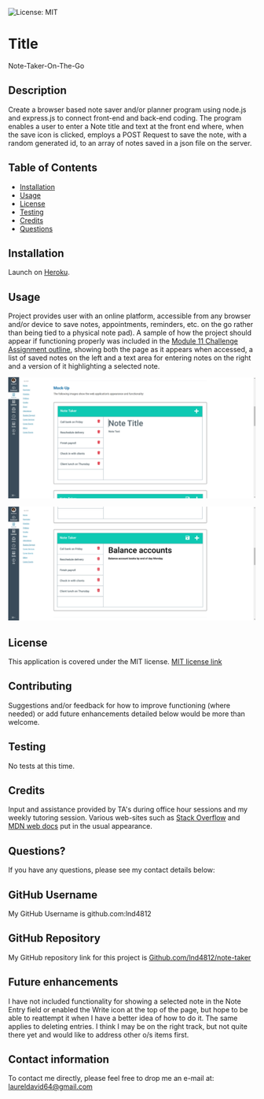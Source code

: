 

![License: MIT](https://img.shields.io/badge/License-MIT-yellow.svg)

# Title

Note-Taker-On-The-Go

## Description

Create a browser based note saver and/or planner program using node.js and express.js to connect front-end and back-end coding.  The program enables a user to enter a Note title and text at the front end where, when the save icon is clicked, employs a POST Request to save the note, with a random generated id, to an array of notes saved in a json file on the server.

## Table of Contents

* [Installation](#installation)
* [Usage](#usage)
* [License](#license)
* [Testing](#testing)
* [Credits](#credits)
* [Questions](#questions)

## Installation

Launch on [Heroku](https://note-taker-at-work.herokuapp.com/).

## Usage

Project provides user with an online platform, accessible from any browser and/or device to save notes, appointments, reminders, etc. on the go rather than being tied to a physical note pad). A sample of how the project should appear if functioning properly was included in the [Module 11 Challenge Assignment outline](https://courses.bootcampspot.com/courses/1181/assignments/23354?module_item_id=463836), showing both the page as it appears when accessed, a list of saved notes on the left and a text area for entering notes on the right and a version of it highlighting a selected note.

![page on opening](public/assets/images/module-11-assignment-mock-up.png)

![selected note](public/assets/images/module-11-mock-up-pg-2.png)

## License

This application is covered under the MIT license.  [MIT license link](https://choosealicense.com/licenses/mit/)

## Contributing

Suggestions and/or feedback for how to improve functioning (where needed) or add future enhancements detailed below would be more than welcome.

## Testing

No tests at this time.

## Credits

Input and assistance provided by TA's during office hour sessions and my weekly tutoring session. Various web-sites such as [Stack Overflow](https://stackoverflow.com) and [MDN web docs](https://developer.mozilla.org) put in the usual appearance.

## Questions?

If you have any questions, please see my contact details below:

## GitHub Username

My GitHub Username is github.com:lnd4812

## GitHub Repository

My GitHub repository link for this project is [Github.com/lnd4812/note-taker](https://github.com/lnd4812/note-taker)

## Future enhancements

I have not included functionality for showing a selected note in the Note Entry field or enabled the Write icon at the top of the page, but hope to be able to reattempt it when I have a better idea of how to do it.  The same applies to deleting entries.  I think I may be on the right track, but not quite there yet and would like to address other o/s items first.

## Contact information

To contact me directly, please feel free to drop me an e-mail at: <a hef="mailto:laureldavid64@gmail.com">laureldavid64@gmail.com</a>
